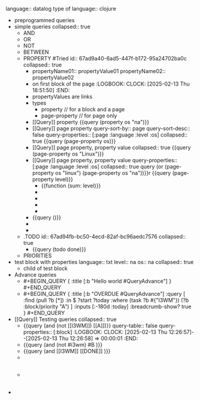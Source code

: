 language:: datalog
type of language:: clojure

- preprogrammed queries
- simple queries
  collapsed:: true
	- AND
	- OR
	- NOT
	- BETWEEN
	- PROPERTY #Tried
	  id:: 67ad9a40-6ad5-447f-b172-95a24702ba0c
	  collapsed:: true
		- propertyName01:: propertyValue01
		  propertyName02:: propertyValue02
		- on first block of the page
		  :LOGBOOK:
		  CLOCK: [2025-02-13 Thu 18:51:50]
		  :END:
		- propertyValues are links
		- types
			- property // for a block and a page
			- page-property // for page only
		- [[Query]] property 
		  {{query (property os "na")}}
		- [[Query]] page property
		  query-sort-by:: page
		  query-sort-desc:: false
		  query-properties:: [:page :language :level :os]
		  collapsed:: true
		  {{query (page-property os)}}
		- [[Query]] page property, property value
		  collapsed:: true
		  {{query (page-property os "Linux")}}
		- [[Query]] page property, property value
		  query-properties:: [:page :language :level :os]
		  collapsed:: true
		  query (or (page-property os "linux") (page-property os "na"))}}r
		  {{query (page-property level)}}
			- {{function (sum: level)}}
			-
			-
			-
			-
		- {{query ()}}
		-
		-
	- .TODO
	  id:: 67ad94fb-bc50-4ecd-82af-bc96aedc7576
	  collapsed:: true
		- {{query (todo done)}}
	- PRIORITIES
- test block with properties
  language:: txt
  level:: na
  os:: na
  collapsed:: true
	- child of test block
- Advance queries
	- #+BEGIN_QUERY
	  {
	  :title [:b "Hello world #QueryAdvance"]
	  }
	  #+END_QUERY
	- #+BEGIN_QUERY
	  {
	   :title [:b "OVERDUE #QueryAdvance"]
	   :query [
	           :find (pull ?b [*])
	           :in $ ?start ?today
	           :where
	           (task ?b #{"I3WM"})
	           (?b :block/priority "A")
	          ]
	   :inputs [:-180d :today]
	   :breadcrumb-show? true
	  }
	  #+END_QUERY
- [[Query]] Testing queries
  collapsed:: true
	- {{query (and (not [[I3WM]]) [[A]])}}
	  query-table:: false
	  query-properties:: [:block]
	  :LOGBOOK:
	  CLOCK: [2025-02-13 Thu 12:26:57]--[2025-02-13 Thu 12:26:58] =>  00:00:01
	  :END:
	- {{query (and (not #i3wm) #B )}}
	- {{query (and [[I3WM]] [[DONE]] )}}
	-
	- ##
-